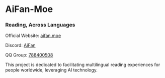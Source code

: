 # AiFan-Moe
### Reading, Across Languages


Official Website: [aifan.moe](https://www.aifan.moe/)

Discord: [AiFan](https://discord.gg/kZcgcuuRma)

QQ Group: [788400508](http://qm.qq.com/cgi-bin/qm/qr?_wv=1027&k=vxrWMeMUBa_29d6P11rYvwb-SSzy0QCy&authKey=ggSvmVxvEsXwJK5oT2wwEB6jq00VpS70vV4W1oIK%2BtI3Qojxr6AETI6SSbrjnRrT&noverify=0&group_code=788400508)

This project is dedicated to facilitating multilingual reading experiences for people worldwide, leveraging AI technology.

